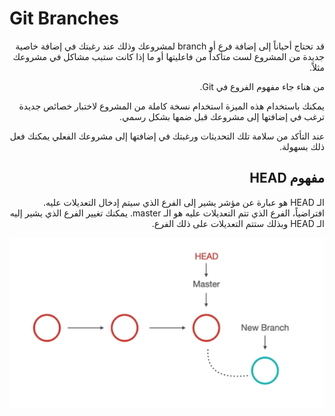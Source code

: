 # Git Branches

<div dir="rtl">
قد تحتاج أحياناً إلى إضافة فرع أو branch لمشروعك وذلك عند رغبتك في إضافة خاصية جديدة من المشروع لست متأكداً من فاعليتها أو ما إذا كانت ستبب مشاكل في مشروعك مثلاً. 

من هناء جاء مفهوم الفروع في Git. 

يمكنك باستخدام هذه الميزة استخدام نسخة كاملة من المشروع لاختبار خصائص جديدة ترغب في إضافتها إلى مشروعك قبل ضمها بشكل رسمي. 

عند التأكد من سلامة تلك التحديثات ورغبتك في إضافتها إلى مشروعك الفعلي يمكنك فعل ذلك بسهولة. 

## مفهوم HEAD

الـ HEAD هو عبارة عن مؤشر يشير إلى الفرع الذي سيتم إدخال التعديلات عليه. 
افتراضياً، الفرع الذي تتم التعديلات عليه هو الـ master. يمكنك تغيير الفرع الذي يشير إليه الـ HEAD وبذلك ستتم التعديلات على ذلك الفرع. 

![capture command prompt 2](Screenshots/Capture1.PNG)

